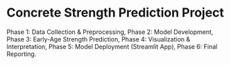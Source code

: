 # Concrete Strength Prediction Project
Phase 1: Data Collection & Preprocessing, 
Phase 2: Model Development, 
Phase 3: Early-Age Strength Prediction, 
Phase 4: Visualization & Interpretation, 
Phase 5: Model Deployment (Streamlit App), 
Phase 6: Final Reporting.
